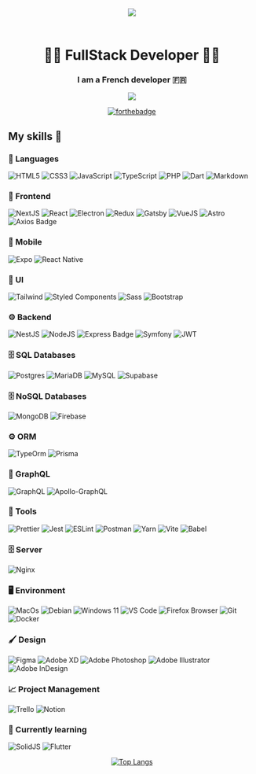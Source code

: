 <h1 align="center">
  
  [<img src="https://cdn.discordapp.com/attachments/1077001535193612358/1078736283574227034/victordeleau2.png" />](https://deleauvictor.fr)
  
  <br>
  <span>👨‍💻 FullStack Developer 👨‍💻</span>
</h1>

<h3 align="center">
  I am a French <strong>developer</strong> 🇫🇷<br/>
</h3>

<div align="center">

[<img src="https://ziadoua.github.io/m3-Markdown-Badges/badges/LinkedIn/linkedin1.svg" />](https://www.linkedin.com/in/victor-deleau/)

</div>

<div align="center">
  
[![forthebadge](https://forthebadge.com/images/badges/built-with-love.svg)](https://forthebadge.com)

</div>

## My skills 🚀

### 👅 Languages
![HTML5](https://ziadoua.github.io/m3-Markdown-Badges/badges/HTML/html3.svg)
![CSS3](https://ziadoua.github.io/m3-Markdown-Badges/badges/CSS/css3.svg)
![JavaScript](https://ziadoua.github.io/m3-Markdown-Badges/badges/Javascript/javascript3.svg)
![TypeScript](https://ziadoua.github.io/m3-Markdown-Badges/badges/TypeScript/typescript3.svg)
![PHP](https://ziadoua.github.io/m3-Markdown-Badges/badges/PHP/php3.svg)
![Dart](https://ziadoua.github.io/m3-Markdown-Badges/badges/Dart/dart3.svg)
![Markdown](https://ziadoua.github.io/m3-Markdown-Badges/badges/Markdown/markdown3.svg)

### 🧰 Frontend

![NextJS](https://ziadoua.github.io/m3-Markdown-Badges/badges/NextJS/nextjs3.svg)
![React](https://ziadoua.github.io/m3-Markdown-Badges/badges/React/react3.svg)
![Electron](https://ziadoua.github.io/m3-Markdown-Badges/badges/Electron/electron3.svg)
![Redux](https://ziadoua.github.io/m3-Markdown-Badges/badges/Redux/redux3.svg)
![Gatsby](https://ziadoua.github.io/m3-Markdown-Badges/badges/Gatsby/gatsby3.svg)
![VueJS](https://ziadoua.github.io/m3-Markdown-Badges/badges/Vue/vue3.svg)
![Astro](https://ziadoua.github.io/m3-Markdown-Badges/badges/Astro/astro3.svg)
![Axios Badge](https://ziadoua.github.io/m3-Markdown-Badges/badges/Axios/axios3.svg)

### 📱 Mobile 

![Expo](https://ziadoua.github.io/m3-Markdown-Badges/badges/Expo/expo3.svg)
![React Native](https://ziadoua.github.io/m3-Markdown-Badges/badges/ReactNative/reactnative3.svg)

### 🎨 UI

![Tailwind](https://ziadoua.github.io/m3-Markdown-Badges/badges/TailwindCSS/tailwindcss3.svg)
![Styled Components](https://ziadoua.github.io/m3-Markdown-Badges/badges/styled-components/styled-components3.svg)
![Sass](https://ziadoua.github.io/m3-Markdown-Badges/badges/Sass/sass3.svg)
![Bootstrap](https://ziadoua.github.io/m3-Markdown-Badges/badges/Bootstrap/bootstrap3.svg)

### ⚙️ Backend

![NestJS](https://ziadoua.github.io/m3-Markdown-Badges/badges/NestJS/nestjs3.svg)
![NodeJS](https://ziadoua.github.io/m3-Markdown-Badges/badges/NodeJS/nodejs3.svg)
![Express Badge](https://ziadoua.github.io/m3-Markdown-Badges/badges/Express/express3.svg)
![Symfony](https://ziadoua.github.io/m3-Markdown-Badges/badges/Symfony/symfony3.svg)
![JWT](https://ziadoua.github.io/m3-Markdown-Badges/badges/JWT/jwt3.svg)

### 🗄  SQL Databases

![Postgres](https://ziadoua.github.io/m3-Markdown-Badges/badges/PostgreSQL/postgresql3.svg)
![MariaDB](https://ziadoua.github.io/m3-Markdown-Badges/badges/MariaDB/mariadb3.svg)
![MySQL](https://ziadoua.github.io/m3-Markdown-Badges/badges/MySQL/mysql3.svg)
![Supabase](https://ziadoua.github.io/m3-Markdown-Badges/badges/Supabase/supabase3.svg)

### 🗄  NoSQL Databases

![MongoDB](https://ziadoua.github.io/m3-Markdown-Badges/badges/MongoDB/mongodb3.svg)
![Firebase](https://ziadoua.github.io/m3-Markdown-Badges/badges/Firebase/firebase3.svg)

### ⚙️ ORM

![TypeOrm](https://ziadoua.github.io/m3-Markdown-Badges/badges/TypeORM/typeorm3.svg)
![Prisma](https://ziadoua.github.io/m3-Markdown-Badges/badges/Prisma/prisma3.svg)

### 💢 GraphQL
![GraphQL](https://ziadoua.github.io/m3-Markdown-Badges/badges/GraphQL/graphql3.svg)
![Apollo-GraphQL](https://ziadoua.github.io/m3-Markdown-Badges/badges/ApolloGraphQL/apollographql3.svg)

### 🔧 Tools
![Prettier](https://ziadoua.github.io/m3-Markdown-Badges/badges/Prettier/prettier3.svg)
![Jest](https://ziadoua.github.io/m3-Markdown-Badges/badges/Jest/jest3.svg)
![ESLint](https://ziadoua.github.io/m3-Markdown-Badges/badges/ESLint/eslint3.svg)
![Postman](https://ziadoua.github.io/m3-Markdown-Badges/badges/Postman/postman3.svg)
![Yarn](https://ziadoua.github.io/m3-Markdown-Badges/badges/Yarn/yarn3.svg)
![Vite](https://ziadoua.github.io/m3-Markdown-Badges/badges/ViteJS/vitejs3.svg)
![Babel](https://ziadoua.github.io/m3-Markdown-Badges/badges/Babel/babel3.svg)

### 🗄 Server

![Nginx](https://ziadoua.github.io/m3-Markdown-Badges/badges/NGINX/nginx3.svg)

### 🖥️ Environment

![MacOs](https://ziadoua.github.io/m3-Markdown-Badges/badges/macOS/macos3.svg)
![Debian](https://ziadoua.github.io/m3-Markdown-Badges/badges/Debian/debian3.svg)
![Windows 11](https://ziadoua.github.io/m3-Markdown-Badges/badges/Windows/windows3.svg)
![VS Code](https://ziadoua.github.io/m3-Markdown-Badges/badges/VisualStudioCode/visualstudiocode3.svg)
![Firefox Browser](https://ziadoua.github.io/m3-Markdown-Badges/badges/Firefox/firefox3.svg)
![Git](https://ziadoua.github.io/m3-Markdown-Badges/badges/Git/git3.svg)
![Docker](https://ziadoua.github.io/m3-Markdown-Badges/badges/Docker/docker3.svg)

### 🖌 Design

![Figma](https://ziadoua.github.io/m3-Markdown-Badges/badges/Figma/figma3.svg)
![Adobe XD](https://ziadoua.github.io/m3-Markdown-Badges/badges/XD/xd3.svg)
![Adobe Photoshop](https://ziadoua.github.io/m3-Markdown-Badges/badges/Photoshop/photoshop3.svg)
![Adobe Illustrator](https://ziadoua.github.io/m3-Markdown-Badges/badges/Illustrator/illustrator3.svg)
![Adobe InDesign](https://ziadoua.github.io/m3-Markdown-Badges/badges/InDesign/indesign3.svg)

### 📈 Project Management

![Trello](https://ziadoua.github.io/m3-Markdown-Badges/badges/Trello/trello3.svg)
![Notion](https://ziadoua.github.io/m3-Markdown-Badges/badges/Notion/notion3.svg)

### 🧠 Currently learning
![SolidJS](https://ziadoua.github.io/m3-Markdown-Badges/badges/SolidJS/solidjs3.svg)
![Flutter](https://ziadoua.github.io/m3-Markdown-Badges/badges/Flutter/flutter3.svg)

<div align='center'>
  
[![Top Langs](https://github-readme-stats.vercel.app/api/top-langs/?username=deleau-victor&layout=compact&show_icons=true&theme=onedark&locale=en)](https://github.com/anuraghazra/github-readme-stats)
  
</div>

